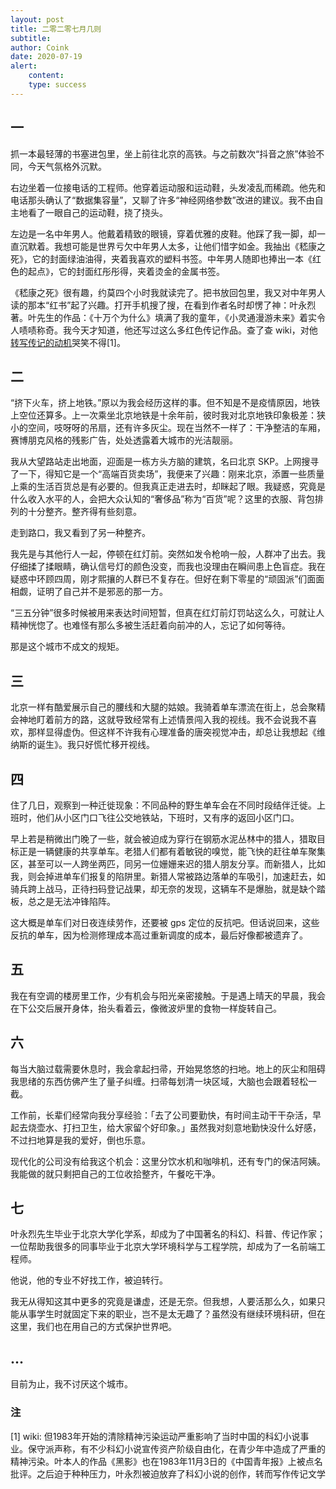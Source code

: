 ```yaml
---
layout: post
title: 二零二零七月几则
subtitle: 
author: Coink
date: 2020-07-19
alert: 
    content: 
    type: success
---
```




## 一

抓一本最轻薄的书塞进包里，坐上前往北京的高铁。与之前数次“抖音之旅”体验不同，今天气氛格外沉默。

右边坐着一位接电话的工程师。他穿着运动服和运动鞋，头发凌乱而稀疏。他先和电话那头确认了“数据集容量”，又聊了许多“神经网络参数”改进的建议。我不由自主地看了一眼自己的运动鞋，挠了挠头。

左边是一名中年男人。他戴着精致的眼镜，穿着优雅的皮鞋。他踩了我一脚，却一直沉默着。我想可能是世界亏欠中年男人太多，让他们惜字如金。我抽出《嵇康之死》，它的封面绿油油得，夹着我喜欢的塑料书签。中年男人随即也捧出一本《红色的起点》，它的封面红彤彤得，夹着烫金的金属书签。

《嵇康之死》很有趣，约莫四个小时我就读完了。把书放回包里，我又对中年男人读的那本“红书”起了兴趣。打开手机搜了搜，在看到作者名时却愣了神：叶永烈 著。叶先生的作品：《十万个为什么》填满了我的童年，《小灵通漫游未来》着实令人啧啧称奇。我今天才知道，他还写过这么多红色传记作品。查了查 wiki，对他[转写传记的动机](https://zh.wikipedia.org/wiki/叶永烈#生平)哭笑不得[1]。



## 二

“挤下火车，挤上地铁。”原以为我会经历这样的事。但不知是不是疫情原因，地铁上空位还算多。上一次乘坐北京地铁是十余年前，彼时我对北京地铁印象极差：狭小的空间，吱呀呀的吊扇，还有许多灰尘。现在当然不一样了：干净整洁的车厢，赛博朋克风格的残影广告，处处透露着大城市的光洁靓丽。

我从大望路站走出地面，迎面是一栋方头方脑的建筑，名曰北京 SKP。上网搜寻了一下，得知它是一个“高端百货卖场”，我便来了兴趣：刚来北京，添置一些质量上乘的生活百货总是有必要的。但我真正走进去时，却眯起了眼。我疑惑，究竟是什么收入水平的人，会把大众认知的“奢侈品”称为“百货”呢？这里的衣服、背包排列的十分整齐。整齐得有些刻意。

走到路口，我又看到了另一种整齐。

我先是与其他行人一起，停顿在红灯前。突然如发令枪响一般，人群冲了出去。我仔细揉了揉眼睛，确认信号灯的颜色没变，而我也没理由在瞬间患上色盲症。我在疑惑中环顾四周，刚才熙攘的人群已不复存在。但好在剩下零星的“顽固派”们面面相觑，证明了自己并不是邪恶的那一方。

“三五分钟”很多时候被用来表达时间短暂，但真在红灯前灯罚站这么久，可就让人精神恍惚了。也难怪有那么多被生活赶着向前冲的人，忘记了如何等待。

那是这个城市不成文的规矩。



## 三

北京一样有酷爱展示自己的腰线和大腿的姑娘。我骑着单车漂流在街上，总会聚精会神地盯着前方的路，这就导致经常有上述情景闯入我的视线。我不会说我不喜欢，那样显得虚伪。但这样不许我有心理准备的唐突视觉冲击，却总让我想起《维纳斯的诞生》。我只好慌忙移开视线。



## 四

住了几日，观察到一种迁徙现象：不同品种的野生单车会在不同时段结伴迁徙。上班时，他们从小区门口飞往公交地铁站，下班时，又有序的返回小区门口。

早上若是稍微出门晚了一些，就会被迫成为穿行在钢筋水泥丛林中的猎人，猎取目标正是一辆健康的共享单车。老猎人们都有着敏锐的嗅觉，能飞快的赶往单车聚集区，甚至可以一人跨坐两匹，同另一位姗姗来迟的猎人朋友分享。而新猎人，比如我，则会掉进单车们报复的陷阱里。新猎人常被路边落单的车吸引，加速赶去，如骑兵跨上战马，正待扫码登记战果，却无奈的发现，这辆车不是爆胎，就是缺个踏板，总之是无法冲锋陷阵。

这大概是单车们对日夜连续劳作，还要被 gps 定位的反抗吧。但话说回来，这些反抗的单车，因为检测修理成本高过重新调度的成本，最后好像都被遗弃了。



## 五

我在有空调的楼房里工作，少有机会与阳光亲密接触。于是遇上晴天的早晨，我会在下公交后展开身体，抬头看着云，像微波炉里的食物一样旋转自己。



## 六

每当大脑过载需要休息时，我会拿起扫帚，开始晃悠悠的扫地。地上的灰尘和阻碍我思绪的东西仿佛产生了量子纠缠。扫帚每划清一块区域，大脑也会跟着轻松一截。

工作前，长辈们经常向我分享经验：「去了公司要勤快，有时间主动干干杂活，早起去烧壶水、打扫卫生，给大家留个好印象。」虽然我对刻意地勤快没什么好感，不过扫地算是我的爱好，倒也乐意。

现代化的公司没有给我这个机会：这里分饮水机和咖啡机，还有专门的保洁阿姨。我能做的就只剩把自己的工位收拾整齐，午餐吃干净。



## 七

叶永烈先生毕业于北京大学化学系，却成为了中国著名的科幻、科普、传记作家；一位帮助我很多的同事毕业于北京大学环境科学与工程学院，却成为了一名前端工程师。

他说，他的专业不好找工作，被迫转行。

我无从得知这其中更多的究竟是谦虚，还是无奈。但我想，人要活那么久，如果只能从事学生时就固定下来的职业，岂不是太无趣了？虽然没有继续环境科研，但在这里，我们也在用自己的方式保护世界吧。



## ...

目前为止，我不讨厌这个城市。

 

### 注

[1] wiki: 但1983年开始的清除精神污染运动严重影响了当时中国的科幻小说事业。保守派声称，有不少科幻小说宣传资产阶级自由化，在青少年中造成了严重的精神污染。叶本人的作品《黑影》也在1983年11月3日的《中国青年报》上被点名批评。之后迫于种种压力，叶永烈被迫放弃了科幻小说的创作，转而写作传记文学

